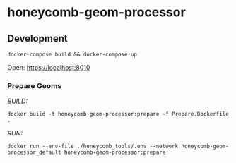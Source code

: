 # honeycomb-geom-processor

## Development

`docker-compose build && docker-compose up`

Open: [https://localhost:8010](https://localhost:8010)

### Prepare Geoms

*BUILD:*

```docker build -t honeycomb-geom-processor:prepare -f Prepare.Dockerfile .```

*RUN:*

```docker run --env-file ./honeycomb_tools/.env --network honeycomb-geom-processor_default honeycomb-geom-processor:prepare```
